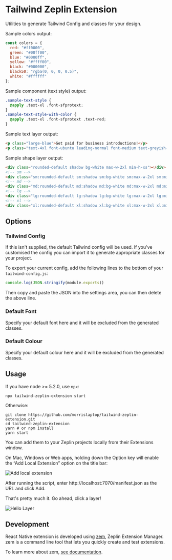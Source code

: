 # Tailwind Zeplin Extension

Utilities to generate Tailwind Config and classes for your design.

Sample colors output:
```js
const colors = {
  red: "#ff0000",
  green: "#00ff00",
  blue: "#0000ff",
  yellow: "#ffff00",
  black: "#000000",
  black50: "rgba(0, 0, 0, 0.5)",
  white: "#ffffff"
};
```

Sample component (text style) output:
```css
.sample-text-style {
  @apply .text-xl .font-sfprotext;
}
.sample-text-style-with-color {
  @apply .text-xl .font-sfprotext .text-red;
}
```

Sample text layer output:

```html
<p class="large-blue">Get paid for business introductions!</p>
<p class="text-4xl font-ubuntu leading-normal font-medium text-greyish-brown">Receive loads of high-level business introductions to new clients, investors and job candidates!</p>
```

Sample shape layer output:

```html
<div class="rounded-default shadow bg-white max-w-2xl min-h-xs"></div>
<!-- sm -->
<div class="sm:rounded-default sm:shadow sm:bg-white sm:max-w-2xl sm:min-h-xs"></div>
<!-- md -->
<div class="md:rounded-default md:shadow md:bg-white md:max-w-2xl md:min-h-xs"></div>
<!-- lg -->
<div class="lg:rounded-default lg:shadow lg:bg-white lg:max-w-2xl lg:min-h-xs"></div>
<!-- xl -->
<div class="xl:rounded-default xl:shadow xl:bg-white xl:max-w-2xl xl:min-h-xs"></div>
```

## Options

### Tailwind Config

If this isn't supplied, the default Tailwind config will be used. If you've customised the config you can import it to generate appropriate classes for your project. 

To export your current config, add the following lines to the bottom of your `tailwind-config.js`:

```js
console.log(JSON.stringify(module.exports))
```

Then copy and paste the JSON into the settings area, you can then delete the above line.

### Default Font

Specify your default font here and it will be excluded from the generated classes. 

### Default Colour

Specify your default colour here and it will be excluded from the generated classes.

## Usage

If you have node >= 5.2.0, use `npx`:

    npx tailwind-zeplin-extension start

Otherwise:

    git clone https://github.com/morrislaptop/tailwind-zeplin-extension.git
    cd tailwind-zeplin-extension
    yarn # or npm install
    yarn start

You can add them to your Zeplin projects locally from their Extensions window.

On Mac, Windows or Web apps, holding down the Option key will enable the “Add Local Extension” option on the title bar:

![Add local extension](https://github.com/zeplin/zeplin-extension-documentation/blob/master/img/addLocalExtension.png)

After running the script, enter http://localhost:7070/manifest.json as the URL and click Add.

That's pretty much it. Go ahead, click a layer!

![Hello Layer](https://raw.githubusercontent.com/zeplin/zeplin-extension-documentation/master/img/codeSnippet.png)

## Development

React Native extension is developed using [zem](https://github.com/zeplin/zem), Zeplin Extension Manager. zem is a command line tool that lets you quickly create and test extensions.

To learn more about zem, [see documentation](https://github.com/zeplin/zem).